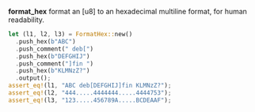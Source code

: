 **format_hex** format an [u8] to an hexadecimal multiline format, for human readability.
```rust
let (l1, l2, l3) = FormatHex::new()
  .push_hex(b"ABC")
  .push_comment(" deb[")
  .push_hex(b"DEFGHIJ")
  .push_comment("]fin ")
  .push_hex(b"KLMNzZ?")
  .output();
assert_eq!(l1, "ABC deb[DEFGHIJ]fin KLMNzZ?");
assert_eq!(l2, "444.....4444444.....4444753");
assert_eq!(l3, "123.....456789A.....BCDEAAF");
```
